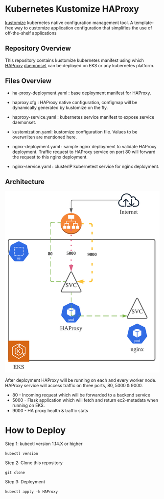 # Kubernetes Kustomize HAProxy

[kustomize](https://kustomize.io/) kubernetes native configuration management tool. A template-free way to customize application configuration that simplifies the use of off-the-shelf applications

## Repository Overview

This repository contains kustomize kubernetes manifest using which [HAProxy](https://www.haproxy.com/) [daemonset](https://kubernetes.io/docs/concepts/workloads/controllers/daemonset/) can be deployed on EKS or any kubernetes platform. 

## Files Overview

* ha-proxy-deployment.yaml : base deployment manifest for HAProxy. 

* haproxy.cfg : HAProxy native configuration, configmap will be dynamically generated by kustomize on the fly. 

* haproxy-service.yaml : kubernetes service manifest to expose service daemonset.

* kustomization.yaml: kustomize configuration file. Values to be overwriiten are mentioned here.

* nginx-deployment.yaml : sample nginx deployment to validate HAProxy deployment.  Traffic request to HAProxy service on port 80 will forward the request to this nginx deployment.

* nginx-service.yaml : clusterIP kubernetest service for nginx deployment. 

## Architecture

![Architecture](HAProxy.png?raw=true "Title")

After deployment HAProxy will be running on each and every worker node. HAProxy service will access traffic on three ports, 80, 5000 & 9000.

* 80 - Incoming request which will be forwarded to a backend service
* 5000 - Flask application which will fetch and return ec2-metadata when running on EKS.
* 9000 - HA proxy health & traffic stats 

# How to Deploy

Step 1: kubectl version  1.14.X or higher

`kubectl version`


Step 2: Clone this repository

`git clone `

Step 3: Deployment

`kubectl apply -k HAProxy`



